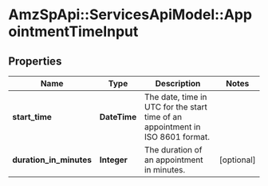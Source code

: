 # AmzSpApi::ServicesApiModel::AppointmentTimeInput

## Properties
Name | Type | Description | Notes
------------ | ------------- | ------------- | -------------
**start_time** | **DateTime** | The date, time in UTC for the start time of an appointment in ISO 8601 format. | 
**duration_in_minutes** | **Integer** | The duration of an appointment in minutes. | [optional] 


